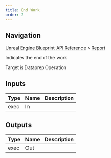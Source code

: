 ```yaml
---
title: End Work
order: 2
---
```

## Navigation

[Unreal Engine Blueprint API Reference](https://dev.epicgames.com/documentation/en-us/unreal-engine/BlueprintAPI) > [Report](https://dev.epicgames.com/documentation/en-us/unreal-engine/BlueprintAPI/Report)

Indicates the end of the work

Target is Dataprep Operation

## Inputs

| Type | Name | Description |
| --- | --- | --- |
| exec | In |  |

## Outputs

| Type | Name | Description |
| --- | --- | --- |
| exec | Out |  |
